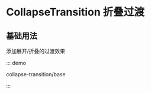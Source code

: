 # CollapseTransition 折叠过渡

## 基础用法

添加展开/折叠的过渡效果

::: demo

collapse-transition/base

:::

<script setup lang="ts">
import CollapseTransitionBase from '../examples/collapse-transition/base.vue'
</script>
